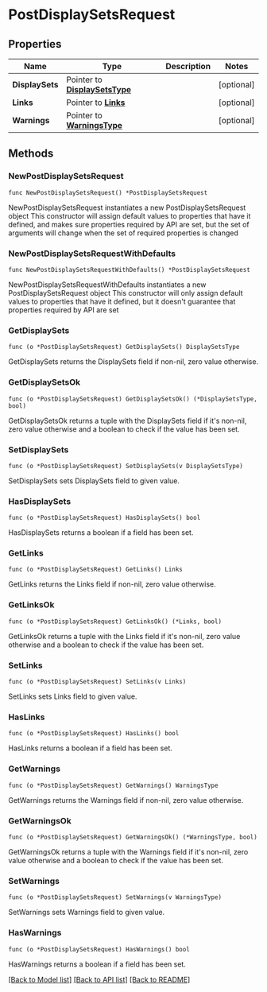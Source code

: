# PostDisplaySetsRequest

## Properties

Name | Type | Description | Notes
------------ | ------------- | ------------- | -------------
**DisplaySets** | Pointer to [**DisplaySetsType**](DisplaySetsType.md) |  | [optional] 
**Links** | Pointer to [**Links**](Links.md) |  | [optional] 
**Warnings** | Pointer to [**WarningsType**](WarningsType.md) |  | [optional] 

## Methods

### NewPostDisplaySetsRequest

`func NewPostDisplaySetsRequest() *PostDisplaySetsRequest`

NewPostDisplaySetsRequest instantiates a new PostDisplaySetsRequest object
This constructor will assign default values to properties that have it defined,
and makes sure properties required by API are set, but the set of arguments
will change when the set of required properties is changed

### NewPostDisplaySetsRequestWithDefaults

`func NewPostDisplaySetsRequestWithDefaults() *PostDisplaySetsRequest`

NewPostDisplaySetsRequestWithDefaults instantiates a new PostDisplaySetsRequest object
This constructor will only assign default values to properties that have it defined,
but it doesn't guarantee that properties required by API are set

### GetDisplaySets

`func (o *PostDisplaySetsRequest) GetDisplaySets() DisplaySetsType`

GetDisplaySets returns the DisplaySets field if non-nil, zero value otherwise.

### GetDisplaySetsOk

`func (o *PostDisplaySetsRequest) GetDisplaySetsOk() (*DisplaySetsType, bool)`

GetDisplaySetsOk returns a tuple with the DisplaySets field if it's non-nil, zero value otherwise
and a boolean to check if the value has been set.

### SetDisplaySets

`func (o *PostDisplaySetsRequest) SetDisplaySets(v DisplaySetsType)`

SetDisplaySets sets DisplaySets field to given value.

### HasDisplaySets

`func (o *PostDisplaySetsRequest) HasDisplaySets() bool`

HasDisplaySets returns a boolean if a field has been set.

### GetLinks

`func (o *PostDisplaySetsRequest) GetLinks() Links`

GetLinks returns the Links field if non-nil, zero value otherwise.

### GetLinksOk

`func (o *PostDisplaySetsRequest) GetLinksOk() (*Links, bool)`

GetLinksOk returns a tuple with the Links field if it's non-nil, zero value otherwise
and a boolean to check if the value has been set.

### SetLinks

`func (o *PostDisplaySetsRequest) SetLinks(v Links)`

SetLinks sets Links field to given value.

### HasLinks

`func (o *PostDisplaySetsRequest) HasLinks() bool`

HasLinks returns a boolean if a field has been set.

### GetWarnings

`func (o *PostDisplaySetsRequest) GetWarnings() WarningsType`

GetWarnings returns the Warnings field if non-nil, zero value otherwise.

### GetWarningsOk

`func (o *PostDisplaySetsRequest) GetWarningsOk() (*WarningsType, bool)`

GetWarningsOk returns a tuple with the Warnings field if it's non-nil, zero value otherwise
and a boolean to check if the value has been set.

### SetWarnings

`func (o *PostDisplaySetsRequest) SetWarnings(v WarningsType)`

SetWarnings sets Warnings field to given value.

### HasWarnings

`func (o *PostDisplaySetsRequest) HasWarnings() bool`

HasWarnings returns a boolean if a field has been set.


[[Back to Model list]](../README.md#documentation-for-models) [[Back to API list]](../README.md#documentation-for-api-endpoints) [[Back to README]](../README.md)


